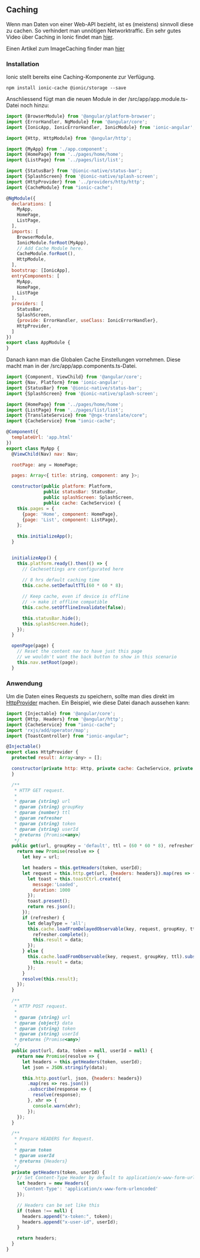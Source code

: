 ## Caching
Wenn man Daten von einer Web-API bezieht, ist es (meistens) sinnvoll diese zu cachen. So verhindert man unnötigen Networktraffic. Ein sehr gutes Video über Caching in Ionic findet man [hier](https://www.youtube.com/watch?v=zIE8aSw40eY).


Einen Artikel zum ImageCaching finder man [hier](https://medium.com/ninjadevs/caching-images-ionic-ccf2f4ca8d1f)
### Installation
Ionic stellt bereits eine Caching-Komponente zur Verfügung.


```
npm install ionic-cache @ionic/storage --save
```
Anschliessend fügt man die neuen Module in der /src/app/app.module.ts-Datei noch hinzu:


```javascript
import {BrowserModule} from '@angular/platform-browser';
import {ErrorHandler, NgModule} from '@angular/core';
import {IonicApp, IonicErrorHandler, IonicModule} from 'ionic-angular';

import {Http, HttpModule} from '@angular/http';

import {MyApp} from './app.component';
import {HomePage} from '../pages/home/home';
import {ListPage} from '../pages/list/list';

import {StatusBar} from '@ionic-native/status-bar';
import {SplashScreen} from '@ionic-native/splash-screen';
import {HttpProvider} from '../providers/http/http';
import {CacheModule} from "ionic-cache";

@NgModule({
  declarations: [
    MyApp,
    HomePage,
    ListPage,
  ],
  imports: [
    BrowserModule,
    IonicModule.forRoot(MyApp),
    // Add Cache Module here.
    CacheModule.forRoot(),
    HttpModule,
  ],
  bootstrap: [IonicApp],
  entryComponents: [
    MyApp,
    HomePage,
    ListPage
  ],
  providers: [
    StatusBar,
    SplashScreen,
    {provide: ErrorHandler, useClass: IonicErrorHandler},
    HttpProvider,
  ]
})
export class AppModule {
}
```
Danach kann man die Globalen Cache Einstellungen vornehmen. Diese macht man in der /src/app/app.components.ts-Datei.


```javascript
import {Component, ViewChild} from '@angular/core';
import {Nav, Platform} from 'ionic-angular';
import {StatusBar} from '@ionic-native/status-bar';
import {SplashScreen} from '@ionic-native/splash-screen';

import {HomePage} from '../pages/home/home';
import {ListPage} from '../pages/list/list';
import {TranslateService} from "@ngx-translate/core";
import {CacheService} from "ionic-cache";

@Component({
  templateUrl: 'app.html'
})
export class MyApp {
  @ViewChild(Nav) nav: Nav;

  rootPage: any = HomePage;

  pages: Array<{ title: string, component: any }>;

  constructor(public platform: Platform,
              public statusBar: StatusBar,
              public splashScreen: SplashScreen,
              public cache: CacheService) {
    this.pages = {
      {page: 'Home', component: HomePage},
      {page: 'List', component: ListPage},
    };
    
    this.initializeApp();
  }


  initializeApp() {
    this.platform.ready().then(() => {
      // Cachesettings are configurated here
      
      // 8 hrs default caching time
      this.cache.setDefaultTTL(60 * 60 * 8);

      // Keep cache, even if device is offline
      // -> make it offline compatible
      this.cache.setOfflineInvalidate(false);

      this.statusBar.hide();
      this.splashScreen.hide();
    });
  }

  openPage(page) {
    // Reset the content nav to have just this page
    // we wouldn't want the back button to show in this scenario
    this.nav.setRoot(page);
  }
```
### Anwendung
Um die Daten eines Requests zu speichern, sollte man dies direkt im [HttpProvider](/ionic/http-requests#http_provider) machen. Ein Beispiel, wie diese Datei danach aussehen kann:


```javascript
import {Injectable} from '@angular/core';
import {Http, Headers} from '@angular/http';
import {CacheService} from "ionic-cache";
import 'rxjs/add/operator/map';
import {ToastController} from "ionic-angular";

@Injectable()
export class HttpProvider {
  protected result: Array<any> = [];

  constructor(private http: Http, private cache: CacheService, private toastCtrl: ToastController) {
  }

  /**
   * HTTP GET request.
   *
   * @param {string} url
   * @param {string} groupKey
   * @param {number} ttl
   * @param refresher
   * @param {string} token
   * @param {string} userId
   * @returns {Promise<any>}
   */
  public get(url, groupKey = 'default', ttl = (60 * 60 * 8), refresher?, token = null, userId = null) {
    return new Promise(resolve => {
      let key = url;

      let headers = this.getHeaders(token, userId);
      let request = this.http.get(url, {headers: headers}).map(res => {
        let toast = this.toastCtrl.create({
          message:'Loaded',
          duration: 1000
        });
        toast.present();
        return res.json();
      });
      if (refresher) {
        let delayType = 'all';
        this.cache.loadFromDelayedObservable(key, request, groupKey, ttl, delayType).subscribe(data => {
          refresher.complete();
          this.result = data;
        });
      } else {
        this.cache.loadFromObservable(key, request, groupKey, ttl).subscribe(data => {
          this.result = data;
        });
      }
      resolve(this.result);
    });
  }

  /**
   * HTTP POST request.
   *
   * @param {string} url
   * @param {object} data
   * @param {string} token
   * @param {string} userId
   * @returns {Promise<any>}
   */
  public post(url, data, token = null, userId = null) {
    return new Promise(resolve => {
      let headers = this.getHeaders(token, userId);
      let json = JSON.stringify(data);

      this.http.post(url, json, {headers: headers})
        .map(res => res.json())
        .subscribe(response => {
          resolve(response);
        }, xhr => {
          console.warn(xhr);
        });
    });
  }

  /**
   * Prepare HEADERS for Request.
   *
   * @param token
   * @param userId
   * @returns {Headers}
   */
  private getHeaders(token, userId) {
    // Set Content-Type Header by default to application/x-www-form-urlencoded
    let headers = new Headers({
      'Content-Type': 'application/x-www-form-urlencoded'
    });

    // Headers can be set like this
    if (token !== null) {
      headers.append("x-token:", token);
      headers.append("x-user-id", userId);
    }

    return headers;
  }
}
```